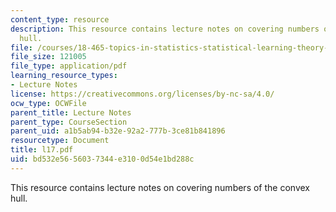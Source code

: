 ```yaml
---
content_type: resource
description: This resource contains lecture notes on covering numbers of the convex
  hull.
file: /courses/18-465-topics-in-statistics-statistical-learning-theory-spring-2007/bd532e5656037344e3100d54e1bd288c_l17.pdf
file_size: 121005
file_type: application/pdf
learning_resource_types:
- Lecture Notes
license: https://creativecommons.org/licenses/by-nc-sa/4.0/
ocw_type: OCWFile
parent_title: Lecture Notes
parent_type: CourseSection
parent_uid: a1b5ab94-b32e-92a2-777b-3ce81b841896
resourcetype: Document
title: l17.pdf
uid: bd532e56-5603-7344-e310-0d54e1bd288c
---
```

This resource contains lecture notes on covering numbers of the convex hull.